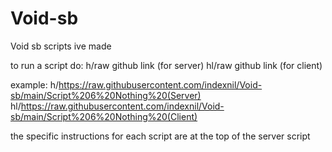 # Void-sb
Void sb scripts ive made

to run a script do:
h/raw github link (for server)
hl/raw github link (for client)

example:
h/https://raw.githubusercontent.com/indexnil/Void-sb/main/Script%206%20Nothing%20(Server)
hl/https://raw.githubusercontent.com/indexnil/Void-sb/main/Script%206%20Nothing%20(Client)

the specific instructions for each script are at the top of the server script
